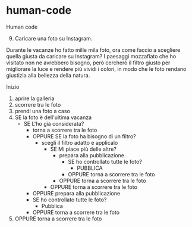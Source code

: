 # human-code
Human code

9. Caricare una foto su Instagram. 

Durante le vacanze ho fatto mille mila foto, ora come faccio a scegliere quella giusta da caricare su Instagram? I paesaggi mozzafiato che ho visitato non ne avrebbero bisogno, però cercherò il filtro giusto per migliorare la luce e rendere più vividi i colori, in modo che le foto rendano giustizia alla bellezza della natura.


Inizio
1) aprire la galleria
2) scorrere tra le foto
3) prendi una foto a caso 
4) SE la foto è dell'ultima vacanza 
    -  SE L'ho già considerata?
        - torna a scorrere tra le foto
        - OPPURE SE la foto ha bisogno di un filtro?
            - scegli il filtro adatto e applicalo
                - SE Mi piace più delle altre?
                    - prepara alla pubblicazione
                        - SE ho controllato tutte le foto?
                            - PUBBLICA
                        - OPPURE torna a scorrere tra le foto    
                    - OPPURE torna a scorrere tra le foto 
                - OPPURE torna a scorrere tra le foto
        - OPPURE prepara alla pubblicazione
        - SE ho controllato tutte le foto?
            - Pubblica
        - OPPURE torna a scorrere tra le foto     
4) OPPURE torna a scorrere tra le foto

